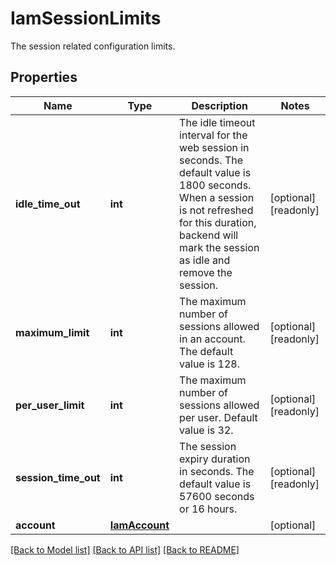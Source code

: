 # IamSessionLimits

The session related configuration limits. 
## Properties
Name | Type | Description | Notes
------------ | ------------- | ------------- | -------------
**idle_time_out** | **int** | The idle timeout interval for the web session in seconds. The default value is 1800 seconds. When a session is not refreshed for this duration, backend will mark the session as idle and remove the session.   | [optional] [readonly] 
**maximum_limit** | **int** | The maximum number of sessions allowed in an account. The default value is 128.   | [optional] [readonly] 
**per_user_limit** | **int** | The maximum number of sessions allowed per user. Default value is 32.    | [optional] [readonly] 
**session_time_out** | **int** | The session expiry duration in seconds. The default value is 57600 seconds or 16 hours.    | [optional] [readonly] 
**account** | [**IamAccount**](.md) |  | [optional] 

[[Back to Model list]](../README.md#documentation-for-models) [[Back to API list]](../README.md#documentation-for-api-endpoints) [[Back to README]](../README.md)


